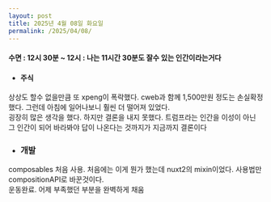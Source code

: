 ```yaml
---
layout: post
title: 2025년 4월 08일 화요일
permalink: /2025/04/08/
---
```

#### 수면 : 12시 30분 ~ 12시 : 나는 11시간 30분도 잘수 있는 인간이라는거다<br/>
* #### 주식<br/>
상상도 할수 없을만큼 또 xpeng이 폭락했다. cweb과 함께 1,500만원 정도는 손실확정했다. 그런데 아침에 일어나보니 훨씬 더 떨어져 있었다.<br/>
굉장히 많은 생각을 했다. 하지만 결론을 내지 못했다. 트럼프라는 인간을 이성이 아닌 그 인간이 되어 바라봐야 답이 나온다는 것까지가 지금까지 결론이다<br/>
* ### 개발<br/>
composables 처음 사용. 처음에는 이게 뭔가 했는데 nuxt2의 mixin이었다. 사용법만 compositionAPI로 바꾼것이다.<br/>
운동완료. 어제 부족했던 부분을 완벽하게 채움